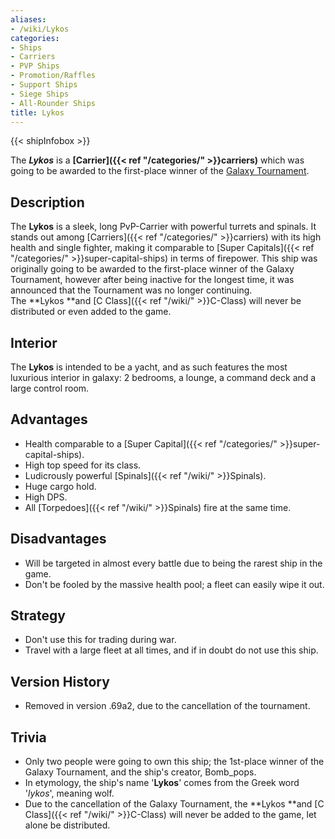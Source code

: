 ```yaml
---
aliases:
- /wiki/Lykos
categories:
- Ships
- Carriers
- PVP Ships
- Promotion/Raffles
- Support Ships
- Siege Ships
- All-Rounder Ships
title: Lykos
---  
```


{{< shipInfobox >}} 

The **_Lykos_** is a **[Carrier]({{< ref "/categories/" >}}carriers)** which was going to be awarded to the first-place winner of the [Galaxy Tournament](https://challonge.com/GalaxyAT).

## Description

The **Lykos** is a sleek, long PvP-Carrier with powerful turrets and spinals. It stands out among [Carriers]({{< ref "/categories/" >}}carriers) with its high health and single fighter, making it comparable to [Super Capitals]({{< ref "/categories/" >}}super-capital-ships) in terms of firepower. This ship was originally going to be awarded to the first-place winner of the Galaxy Tournament, however after being inactive for the longest time, it was announced that the Tournament was no longer continuing. The **Lykos **and [C Class]({{< ref "/wiki/" >}}C-Class) will never be distributed or even added to the game.

## Interior

The **Lykos** is intended to be a yacht, and as such features the most luxurious interior in galaxy: 2 bedrooms, a lounge, a command deck and a large control room.

## Advantages

- Health comparable to a [Super Capital]({{< ref "/categories/" >}}super-capital-ships).
- High top speed for its class.
- Ludicrously powerful [Spinals]({{< ref "/wiki/" >}}Spinals).
- Huge cargo hold.
- High DPS.
- All [Torpedoes]({{< ref "/wiki/" >}}Spinals) fire at the same time.

## Disadvantages

- Will be targeted in almost every battle due to being the rarest ship in the game.
- Don't be fooled by the massive health pool; a fleet can easily wipe it out.

## Strategy

- Don't use this for trading during war.
- Travel with a large fleet at all times, and if in doubt do not use this ship.

## Version History 

- Removed in version .69a2, due to the cancellation of the tournament.

## Trivia

- Only two people were going to own this ship; the 1st-place winner of the Galaxy Tournament, and the ship's creator, Bomb_pops.
- In etymology, the ship's name '**Lykos**' comes from the Greek word '_lykos_', meaning wolf.
- Due to the cancellation of the Galaxy Tournament, the **Lykos **and [C Class]({{< ref "/wiki/" >}}C-Class) will never be added to the game, let alone be distributed.